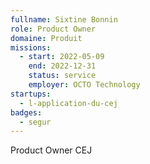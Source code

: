 ```yaml
---
fullname: Sixtine Bonnin
role: Product Owner
domaine: Produit
missions:
  - start: 2022-05-09
    end: 2022-12-31
    status: service
    employer: OCTO Technology
startups:
  - l-application-du-cej
badges:
  - segur
---
```


Product Owner CEJ
